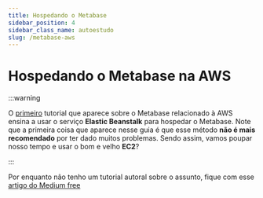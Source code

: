 ```yaml
---
title: Hospedando o Metabase
sidebar_position: 4
sidebar_class_name: autoestudo
slug: /metabase-aws
---
```


# Hospedando o Metabase na AWS

:::warning

O
[primeiro](https://www.metabase.com/docs/latest/installation-and-operation/running-metabase-on-elastic-beanstalk)
tutorial que aparece sobre o Metabase relacionado à AWS ensina a usar o serviço
**Elastic Beanstalk** para hospedar o Metabase. Note que a primeira coisa que
aparece nesse guia é que esse método **não é mais recomendado** por ter dado
muitos problemas. Sendo assim, vamos poupar nosso tempo e usar o bom e velho
**EC2**?

:::

Por enquanto não tenho um tutorial autoral sobre o assunto, fique com esse
[artigo do Medium
free](https://samuelarogbonlo.medium.com/tech-101-how-to-run-metabase-on-an-ec2-instance-54584e2667b5)
